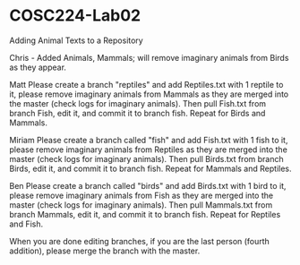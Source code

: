 # COSC224-Lab02
Adding Animal Texts to a Repository



Chris - Added Animals, Mammals; will remove imaginary animals from Birds as they appear.

Matt Please create a branch "reptiles" and add Reptiles.txt with 1 reptile to it, please remove imaginary animals from Mammals as they are merged into the master (check logs for imaginary animals). Then pull Fish.txt from branch Fish, edit it, and commit it to branch fish. Repeat for Birds and Mammals.

Miriam Please create a branch called "fish" and add Fish.txt with 1 fish to it, please remove imaginary animals from Reptiles as they are merged into the master (check logs for imaginary animals). Then pull Birds.txt from branch Birds, edit it, and commit it to branch fish. Repeat for Mammals and Reptiles.


Ben Please create a branch called "birds" and add Birds.txt with 1 bird to it, please remove imaginary animals from Fish as they are merged into the master (check logs for imaginary animals). Then pull Mammals.txt from branch Mammals, edit it, and commit it to branch fish. Repeat for Reptiles and Fish.

When you are done editing branches, if you are the last person (fourth addition), please merge the branch with the master.
